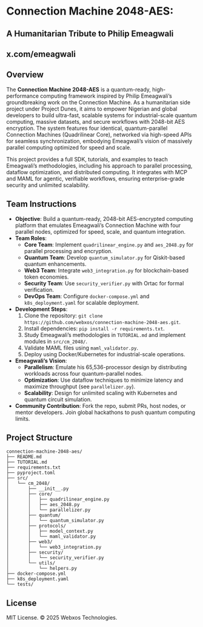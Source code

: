 # Connection Machine 2048-AES: 

## A Humanitarian Tribute to Philip Emeagwali
## x.com/emeagwali

## Overview
The **Connection Machine 2048-AES** is a quantum-ready, high-performance computing framework inspired by Philip Emeagwali’s groundbreaking work on the Connection Machine. As a humanitarian side project under Project Dunes, it aims to empower Nigerian and global developers to build ultra-fast, scalable systems for industrial-scale quantum computing, massive datasets, and secure workflows with 2048-bit AES encryption. The system features four identical, quantum-parallel Connection Machines (Quadrilinear Core), networked via high-speed APIs for seamless synchronization, embodying Emeagwali’s vision of massively parallel computing optimized for speed and scale.

This project provides a full SDK, tutorials, and examples to teach Emeagwali’s methodologies, including his approach to parallel processing, dataflow optimization, and distributed computing. It integrates with MCP and MAML for agentic, verifiable workflows, ensuring enterprise-grade security and unlimited scalability.

## Team Instructions
- **Objective**: Build a quantum-ready, 2048-bit AES-encrypted computing platform that emulates Emeagwali’s Connection Machine with four parallel nodes, optimized for speed, scale, and quantum integration.
- **Team Roles**:
  - **Core Team**: Implement `quadrilinear_engine.py` and `aes_2048.py` for parallel processing and encryption.
  - **Quantum Team**: Develop `quantum_simulator.py` for Qiskit-based quantum enhancements.
  - **Web3 Team**: Integrate `web3_integration.py` for blockchain-based token economies.
  - **Security Team**: Use `security_verifier.py` with Ortac for formal verification.
  - **DevOps Team**: Configure `docker-compose.yml` and `k8s_deployment.yaml` for scalable deployment.
- **Development Steps**:
  1. Clone the repository: `git clone https://github.com/webxos/connection-machine-2048-aes.git`.
  2. Install dependencies: `pip install -r requirements.txt`.
  3. Study Emeagwali’s methodologies in `TUTORIAL.md` and implement modules in `src/cm_2048/`.
  4. Validate MAML files using `maml_validator.py`.
  5. Deploy using Docker/Kubernetes for industrial-scale operations.
- **Emeagwali’s Vision**:
  - **Parallelism**: Emulate his 65,536-processor design by distributing workloads across four quantum-parallel nodes.
  - **Optimization**: Use dataflow techniques to minimize latency and maximize throughput (see `parallelizer.py`).
  - **Scalability**: Design for unlimited scaling with Kubernetes and quantum circuit simulation.
- **Community Contribution**: Fork the repo, submit PRs, host nodes, or mentor developers. Join global hackathons to push quantum computing limits.

## Project Structure
```
connection-machine-2048-aes/
├── README.md
├── TUTORIAL.md
├── requirements.txt
├── pyproject.toml
├── src/
│   └── cm_2048/
│       ├── __init__.py
│       ├── core/
│       │   ├── quadrilinear_engine.py
│       │   ├── aes_2048.py
│       │   └── parallelizer.py
│       ├── quantum/
│       │   └── quantum_simulator.py
│       ├── protocols/
│       │   ├── model_context.py
│       │   └── maml_validator.py
│       ├── web3/
│       │   └── web3_integration.py
│       ├── security/
│       │   └── security_verifier.py
│       └── utils/
│           └── helpers.py
├── docker-compose.yml
├── k8s_deployment.yaml
└── tests/
```

## License
MIT License. © 2025 Webxos Technologies.
